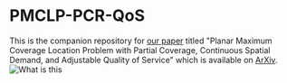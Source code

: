 # PMCLP-PCR-QoS
This is the companion repository for [our paper](https://lnkd.in/geciVDj) titled "Planar Maximum Coverage Location Problem with Partial Coverage, Continuous Spatial Demand, and Adjustable Quality of Service" which is available on [ArXiv](https://lnkd.in/geciVDj).
![What is this](PMCLP-PCR-QoS.gif=250x250)
